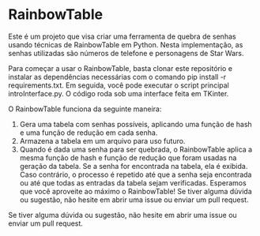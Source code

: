 # RainbowTable
Este é um projeto que visa criar uma ferramenta de quebra de senhas usando técnicas de RainbowTable em Python. Nesta implementação, as senhas utilizadas são números de telefone e personagens de Star Wars.

Para começar a usar o RainbowTable, basta clonar este repositório e instalar as dependências necessárias com o comando pip install -r requirements.txt. Em seguida, você pode executar o script principal introInterface.py. O código roda sob uma interface feita em TKinter.

O RainbowTable funciona da seguinte maneira:

1. Gera uma tabela com senhas possíveis, aplicando uma função de hash e uma função de redução em cada senha.
2. Armazena a tabela em um arquivo para uso futuro.
3. Quando é dada uma senha para ser quebrada, o RainbowTable aplica a mesma função de hash e função de redução que foram usadas na geração da tabela. Se a senha for encontrada na tabela, ela é exibida. Caso contrário, o processo é repetido até que a senha seja encontrada ou até que todas as entradas da tabela sejam verificadas.
Esperamos que você aproveite ao máximo o RainbowTable! Se tiver alguma dúvida ou sugestão, não hesite em abrir uma issue ou enviar um pull request.


Se tiver alguma dúvida ou sugestão, não hesite em abrir uma issue ou enviar um pull request.
